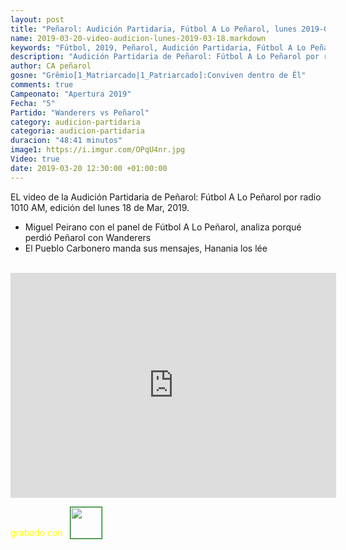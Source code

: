 ```yaml
---
layout: post
title: "Peñarol: Audición Partidaria, Fútbol A Lo Peñarol, lunes 2019-03-18 por 1010 AM"
name: 2019-03-20-video-audicion-lunes-2019-03-18.markdown
keywords: "Fútbol, 2019, Peñarol, Audición Partidaria, Fútbol A Lo Peñarol, Video"
description: "Audición Partidaria de Peñarol: Fútbol A Lo Peñarol por radio 1010 AM, edición del lunes 18 de Mar 2019"
author: CA peñarol
gosne: "Grêmio[1_Matriarcado|1_Patriarcado]:Conviven dentro de Êl"
comments: true
Campeonato: "Apertura 2019"
Fecha: "5"
Partido: "Wanderers vs Peñarol"
category: audicion-partidaria
categoria: audicion-partidaria
duracion: "48:41 minutos"
image1: https://i.imgur.com/OPqU4nr.jpg
Video: true
date: 2019-03-20 12:30:00 +01:00:00
---
```

<!---
Campeonato: <span>{{ page.Campeonato }}</span><br>
Fecha: <span>{{ page.Fecha }}</span><br>
Encuentro: <span>{{ page.Partido }}</span><br>-->

EL video de la Audición Partidaria de Peñarol: Fútbol A Lo Peñarol por radio 1010 AM, edición del lunes 18 de Mar, 2019.

 - Miguel Peirano con el panel de Fútbol A Lo Peñarol, analiza porqué perdió Peñarol con Wanderers
 - El Pueblo Carbonero manda sus mensajes, Hanania los lée

<br>

<iframe width="521" height="360" src="https://www.youtube.com/embed/1RYp4bCdvZ0" frameborder="0" allow="accelerometer; autoplay; encrypted-media; gyroscope; picture-in-picture" allowfullscreen></iframe>

<span style="color:yellow;">grabado con</span> <a href="http://ffmpeg.org"><img src="{{ site.url }}/images/ffmpeg.png" width="50px" style="border:1px solid green;vertical-align: sub;margin-left:7px;"></a>
